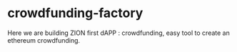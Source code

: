 # crowdfunding-factory
Here we are building ZION first dAPP : crowdfunding, easy tool to create an ethereum crowdfunding.
